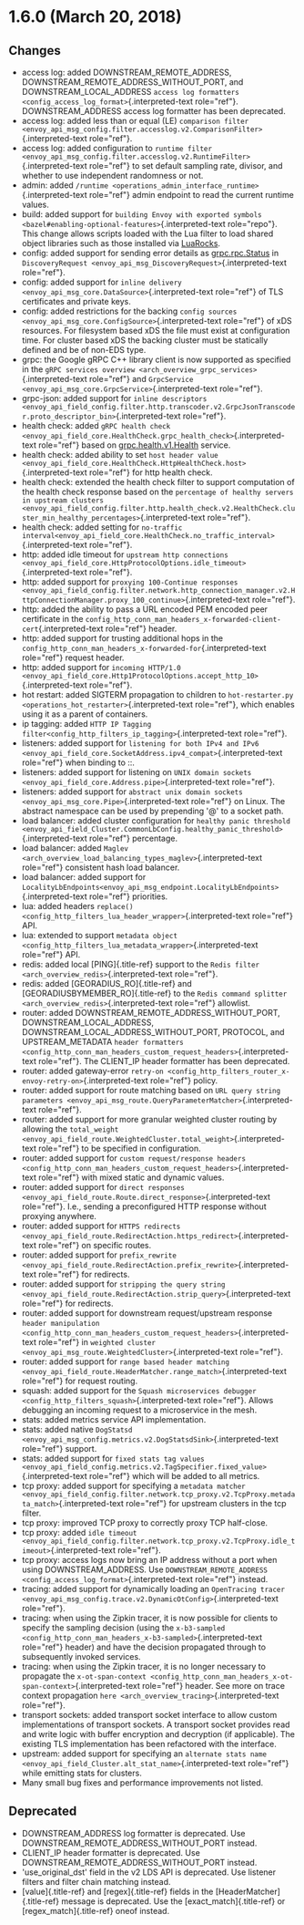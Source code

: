 1.6.0 (March 20, 2018)
======================

Changes
-------

-   access log: added DOWNSTREAM\_REMOTE\_ADDRESS,
    DOWNSTREAM\_REMOTE\_ADDRESS\_WITHOUT\_PORT, and
    DOWNSTREAM\_LOCAL\_ADDRESS
    `access log formatters <config_access_log_format>`{.interpreted-text
    role="ref"}. DOWNSTREAM\_ADDRESS access log formatter has been
    deprecated.
-   access log: added less than or equal (LE) `comparison filter
    <envoy_api_msg_config.filter.accesslog.v2.ComparisonFilter>`{.interpreted-text
    role="ref"}.
-   access log: added configuration to `runtime filter
    <envoy_api_msg_config.filter.accesslog.v2.RuntimeFilter>`{.interpreted-text
    role="ref"} to set default sampling rate, divisor, and whether to
    use independent randomness or not.
-   admin: added
    `/runtime <operations_admin_interface_runtime>`{.interpreted-text
    role="ref"} admin endpoint to read the current runtime values.
-   build: added support for `building Envoy with exported symbols
    <bazel#enabling-optional-features>`{.interpreted-text role="repo"}.
    This change allows scripts loaded with the Lua filter to load shared
    object libraries such as those installed via
    [LuaRocks](https://luarocks.org/).
-   config: added support for sending error details as
    [grpc.rpc.Status](https://github.com/googleapis/googleapis/blob/master/google/rpc/status.proto)
    in
    `DiscoveryRequest <envoy_api_msg_DiscoveryRequest>`{.interpreted-text
    role="ref"}.
-   config: added support for
    `inline delivery <envoy_api_msg_core.DataSource>`{.interpreted-text
    role="ref"} of TLS certificates and private keys.
-   config: added restrictions for the backing
    `config sources <envoy_api_msg_core.ConfigSource>`{.interpreted-text
    role="ref"} of xDS resources. For filesystem based xDS the file must
    exist at configuration time. For cluster based xDS the backing
    cluster must be statically defined and be of non-EDS type.
-   grpc: the Google gRPC C++ library client is now supported as
    specified in the `gRPC services
    overview <arch_overview_grpc_services>`{.interpreted-text
    role="ref"} and
    `GrpcService <envoy_api_msg_core.GrpcService>`{.interpreted-text
    role="ref"}.
-   grpc-json: added support for `inline descriptors
    <envoy_api_field_config.filter.http.transcoder.v2.GrpcJsonTranscoder.proto_descriptor_bin>`{.interpreted-text
    role="ref"}.
-   health check: added
    `gRPC health check <envoy_api_field_core.HealthCheck.grpc_health_check>`{.interpreted-text
    role="ref"} based on
    [grpc.health.v1.Health](https://github.com/grpc/grpc/blob/master/src/proto/grpc/health/v1/health.proto)
    service.
-   health check: added ability to set `host header value
    <envoy_api_field_core.HealthCheck.HttpHealthCheck.host>`{.interpreted-text
    role="ref"} for http health check.
-   health check: extended the health check filter to support
    computation of the health check response based on the
    `percentage of healthy servers in upstream clusters
    <envoy_api_field_config.filter.http.health_check.v2.HealthCheck.cluster_min_healthy_percentages>`{.interpreted-text
    role="ref"}.
-   health check: added setting for `no-traffic
    interval<envoy_api_field_core.HealthCheck.no_traffic_interval>`{.interpreted-text
    role="ref"}.
-   http: added idle timeout for `upstream http connections
    <envoy_api_field_core.HttpProtocolOptions.idle_timeout>`{.interpreted-text
    role="ref"}.
-   http: added support for `proxying 100-Continue responses
    <envoy_api_field_config.filter.network.http_connection_manager.v2.HttpConnectionManager.proxy_100_continue>`{.interpreted-text
    role="ref"}.
-   http: added the ability to pass a URL encoded PEM encoded peer
    certificate in the
    `config_http_conn_man_headers_x-forwarded-client-cert`{.interpreted-text
    role="ref"} header.
-   http: added support for trusting additional hops in the
    `config_http_conn_man_headers_x-forwarded-for`{.interpreted-text
    role="ref"} request header.
-   http: added support for `incoming HTTP/1.0
    <envoy_api_field_core.Http1ProtocolOptions.accept_http_10>`{.interpreted-text
    role="ref"}.
-   hot restart: added SIGTERM propagation to children to
    `hot-restarter.py
    <operations_hot_restarter>`{.interpreted-text role="ref"}, which
    enables using it as a parent of containers.
-   ip tagging: added
    `HTTP IP Tagging filter<config_http_filters_ip_tagging>`{.interpreted-text
    role="ref"}.
-   listeners: added support for `listening for both IPv4 and IPv6
    <envoy_api_field_core.SocketAddress.ipv4_compat>`{.interpreted-text
    role="ref"} when binding to ::.
-   listeners: added support for listening on `UNIX domain sockets
    <envoy_api_field_core.Address.pipe>`{.interpreted-text role="ref"}.
-   listeners: added support for
    `abstract unix domain sockets <envoy_api_msg_core.Pipe>`{.interpreted-text
    role="ref"} on Linux. The abstract namespace can be used by
    prepending \'@\' to a socket path.
-   load balancer: added cluster configuration for
    `healthy panic threshold
    <envoy_api_field_Cluster.CommonLbConfig.healthy_panic_threshold>`{.interpreted-text
    role="ref"} percentage.
-   load balancer: added
    `Maglev <arch_overview_load_balancing_types_maglev>`{.interpreted-text
    role="ref"} consistent hash load balancer.
-   load balancer: added support for
    `LocalityLbEndpoints<envoy_api_msg_endpoint.LocalityLbEndpoints>`{.interpreted-text
    role="ref"} priorities.
-   lua: added headers
    `replace() <config_http_filters_lua_header_wrapper>`{.interpreted-text
    role="ref"} API.
-   lua: extended to support
    `metadata object <config_http_filters_lua_metadata_wrapper>`{.interpreted-text
    role="ref"} API.
-   redis: added local [PING]{.title-ref} support to the
    `Redis filter <arch_overview_redis>`{.interpreted-text role="ref"}.
-   redis: added [GEORADIUS\_RO]{.title-ref} and
    [GEORADIUSBYMEMBER\_RO]{.title-ref} to the `Redis command splitter
    <arch_overview_redis>`{.interpreted-text role="ref"} allowlist.
-   router: added DOWNSTREAM\_REMOTE\_ADDRESS\_WITHOUT\_PORT,
    DOWNSTREAM\_LOCAL\_ADDRESS,
    DOWNSTREAM\_LOCAL\_ADDRESS\_WITHOUT\_PORT, PROTOCOL, and
    UPSTREAM\_METADATA `header
    formatters <config_http_conn_man_headers_custom_request_headers>`{.interpreted-text
    role="ref"}. The CLIENT\_IP header formatter has been deprecated.
-   router: added gateway-error
    `retry-on <config_http_filters_router_x-envoy-retry-on>`{.interpreted-text
    role="ref"} policy.
-   router: added support for route matching based on
    `URL query string parameters
    <envoy_api_msg_route.QueryParameterMatcher>`{.interpreted-text
    role="ref"}.
-   router: added support for more granular weighted cluster routing by
    allowing the `total_weight
    <envoy_api_field_route.WeightedCluster.total_weight>`{.interpreted-text
    role="ref"} to be specified in configuration.
-   router: added support for `custom request/response headers
    <config_http_conn_man_headers_custom_request_headers>`{.interpreted-text
    role="ref"} with mixed static and dynamic values.
-   router: added support for
    `direct responses <envoy_api_field_route.Route.direct_response>`{.interpreted-text
    role="ref"}. I.e., sending a preconfigured HTTP response without
    proxying anywhere.
-   router: added support for `HTTPS redirects
    <envoy_api_field_route.RedirectAction.https_redirect>`{.interpreted-text
    role="ref"} on specific routes.
-   router: added support for `prefix_rewrite
    <envoy_api_field_route.RedirectAction.prefix_rewrite>`{.interpreted-text
    role="ref"} for redirects.
-   router: added support for `stripping the query string
    <envoy_api_field_route.RedirectAction.strip_query>`{.interpreted-text
    role="ref"} for redirects.
-   router: added support for downstream request/upstream response
    `header manipulation <config_http_conn_man_headers_custom_request_headers>`{.interpreted-text
    role="ref"} in `weighted
    cluster <envoy_api_msg_route.WeightedCluster>`{.interpreted-text
    role="ref"}.
-   router: added support for `range based header matching
    <envoy_api_field_route.HeaderMatcher.range_match>`{.interpreted-text
    role="ref"} for request routing.
-   squash: added support for the
    `Squash microservices debugger <config_http_filters_squash>`{.interpreted-text
    role="ref"}. Allows debugging an incoming request to a microservice
    in the mesh.
-   stats: added metrics service API implementation.
-   stats: added native
    `DogStatsd <envoy_api_msg_config.metrics.v2.DogStatsdSink>`{.interpreted-text
    role="ref"} support.
-   stats: added support for `fixed stats tag values
    <envoy_api_field_config.metrics.v2.TagSpecifier.fixed_value>`{.interpreted-text
    role="ref"} which will be added to all metrics.
-   tcp proxy: added support for specifying a `metadata matcher
    <envoy_api_field_config.filter.network.tcp_proxy.v2.TcpProxy.metadata_match>`{.interpreted-text
    role="ref"} for upstream clusters in the tcp filter.
-   tcp proxy: improved TCP proxy to correctly proxy TCP half-close.
-   tcp proxy: added `idle timeout
    <envoy_api_field_config.filter.network.tcp_proxy.v2.TcpProxy.idle_timeout>`{.interpreted-text
    role="ref"}.
-   tcp proxy: access logs now bring an IP address without a port when
    using DOWNSTREAM\_ADDRESS. Use
    `DOWNSTREAM_REMOTE_ADDRESS <config_access_log_format>`{.interpreted-text
    role="ref"} instead.
-   tracing: added support for dynamically loading an
    `OpenTracing tracer
    <envoy_api_msg_config.trace.v2.DynamicOtConfig>`{.interpreted-text
    role="ref"}.
-   tracing: when using the Zipkin tracer, it is now possible for
    clients to specify the sampling decision (using the
    `x-b3-sampled <config_http_conn_man_headers_x-b3-sampled>`{.interpreted-text
    role="ref"} header) and have the decision propagated through to
    subsequently invoked services.
-   tracing: when using the Zipkin tracer, it is no longer necessary to
    propagate the
    `x-ot-span-context <config_http_conn_man_headers_x-ot-span-context>`{.interpreted-text
    role="ref"} header. See more on trace context propagation
    `here <arch_overview_tracing>`{.interpreted-text role="ref"}.
-   transport sockets: added transport socket interface to allow custom
    implementations of transport sockets. A transport socket provides
    read and write logic with buffer encryption and decryption (if
    applicable). The existing TLS implementation has been refactored
    with the interface.
-   upstream: added support for specifying an `alternate stats name
    <envoy_api_field_Cluster.alt_stat_name>`{.interpreted-text
    role="ref"} while emitting stats for clusters.
-   Many small bug fixes and performance improvements not listed.

Deprecated
----------

-   DOWNSTREAM\_ADDRESS log formatter is deprecated. Use
    DOWNSTREAM\_REMOTE\_ADDRESS\_WITHOUT\_PORT instead.
-   CLIENT\_IP header formatter is deprecated. Use
    DOWNSTREAM\_REMOTE\_ADDRESS\_WITHOUT\_PORT instead.
-   \'use\_original\_dst\' field in the v2 LDS API is deprecated. Use
    listener filters and filter chain matching instead.
-   [value]{.title-ref} and [regex]{.title-ref} fields in the
    [HeaderMatcher]{.title-ref} message is deprecated. Use the
    [exact\_match]{.title-ref} or [regex\_match]{.title-ref} oneof
    instead.
